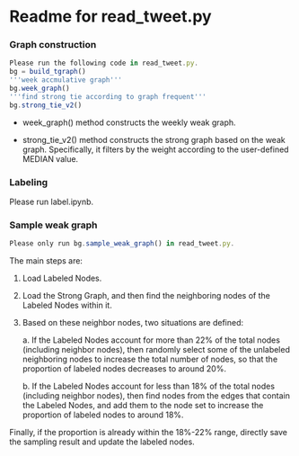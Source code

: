 # Readme for read_tweet.py

### Graph construction

```jsx
Please run the following code in read_tweet.py.
bg = build_tgraph()
'''week accmulative graph'''
bg.week_graph()
'''find strong tie according to graph frequent'''
bg.strong_tie_v2()
```

- week_graph() method constructs the weekly weak graph.

- strong_tie_v2() method constructs the strong graph based on the weak graph. Specifically, it filters by the weight according to the user-defined MEDIAN value.

### Labeling

Please run label.ipynb.

### Sample weak graph

```jsx
Please only run bg.sample_weak_graph() in read_tweet.py.
```

The main steps are:

1. Load Labeled Nodes.

2. Load the Strong Graph, and then find the neighboring nodes of the Labeled Nodes within it.

3. Based on these neighbor nodes, two situations are defined:

    a. If the Labeled Nodes account for more than 22% of the total nodes (including neighbor nodes), then randomly select some of the unlabeled neighboring nodes to increase the total number of nodes, so that the proportion of labeled nodes decreases to around 20%.

    b. If the Labeled Nodes account for less than 18% of the total nodes (including neighbor nodes), then find nodes from the edges that contain the Labeled Nodes, and add them to the node set to increase the proportion of labeled nodes to around 18%.

Finally, if the proportion is already within the 18%-22% range, directly save the sampling result and update the labeled nodes.
